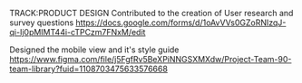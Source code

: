 TRACK:PRODUCT DESIGN
Contributed to the creation of User research and survey questions 
https://docs.google.com/forms/d/1oAvVVs0GZoRNIzqJ-qi-Ij0pMIMT44i-cTPCzm7FNxM/edit

Designed the mobile view and it's style guide
https://www.figma.com/file/j5FgfRv5BeXPiNNGSXMXdw/Project-Team-90-team-library?fuid=1108703475633576668
